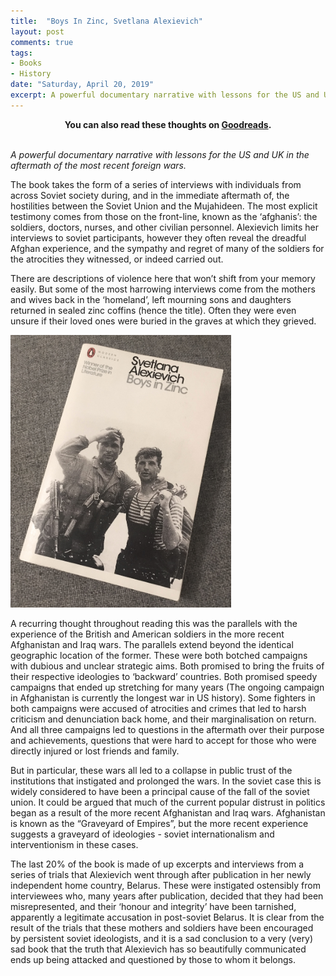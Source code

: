 ```yaml
---
title:  "Boys In Zinc, Svetlana Alexievich"
layout: post
comments: true
tags:
- Books
- History
date: "Saturday, April 20, 2019"
excerpt: A powerful documentary narrative with lessons for the US and UK in the aftermath of the most recent foreign wars.
---
```


<center><b>You can also read these thoughts on <a href="https://www.goodreads.com/review/show/2742735975?book_show_action=false&from_review_page=1">Goodreads</a>.</b></center>
<br>

*A powerful documentary narrative with lessons for the US and UK in the aftermath of the most recent foreign wars.*

The book takes the form of a series of interviews with individuals from across Soviet society during, and in the immediate aftermath of, the hostilities between the Soviet Union and the Mujahideen. The most explicit testimony comes from those on the front-line, known as the ‘afghanis’: the soldiers, doctors, nurses, and other civilian personnel. Alexievich limits her interviews to soviet participants, however they often reveal the dreadful Afghan experience, and the sympathy and regret of many of the soldiers for the atrocities they witnessed, or indeed carried out.

There are descriptions of violence here that won’t shift from your memory easily. But some of the most harrowing interviews come from the mothers and wives back in the ‘homeland’, left mourning sons and daughters returned in sealed zinc coffins (hence the title). Often they were even unsure if their loved ones were buried in the graves at which they grieved.

<img src="/images/boys_in_zinc.jpg" alt="biz" width="70%"/>

A recurring thought throughout reading this was the parallels with the experience of the British and American soldiers in the more recent Afghanistan and Iraq wars. The parallels extend beyond the identical geographic location of the former. These were both botched campaigns with dubious and unclear strategic aims. Both promised to bring the fruits of their respective ideologies to ‘backward’ countries. Both promised speedy campaigns that ended up stretching for many years (The ongoing campaign in Afghanistan is currently the longest war in US history). Some fighters in both campaigns were accused of atrocities and crimes that led to harsh criticism and denunciation back home, and their marginalisation on return. And all three campaigns led to questions in the aftermath over their purpose and achievements, questions that were hard to accept for those who were directly injured or lost friends and family.

But in particular, these wars all led to a collapse in public trust of the institutions that instigated and prolonged the wars. In the soviet case this is widely considered to have been a principal cause of the fall of the soviet union. It could be argued that much of the current popular distrust in politics began as a result of the more recent Afghanistan and Iraq wars. Afghanistan is known as the “Graveyard of Empires”, but the more recent experience suggests a graveyard of ideologies - soviet internationalism and interventionism in these cases.

The last 20% of the book is made of up excerpts and interviews from a series of trials that Alexievich went through after publication in her newly independent home country, Belarus. These were instigated ostensibly from interviewees who, many years after publication, decided that they had been misrepresented, and their ‘honour and integrity’ have been tarnished, apparently a legitimate accusation in post-soviet Belarus. It is clear from the result of the trials that these mothers and soldiers have been encouraged by persistent soviet ideologists, and it is a sad conclusion to a very (very) sad book that the truth that Alexievich has so beautifully communicated ends up being attacked and questioned by those to whom it belongs. 

